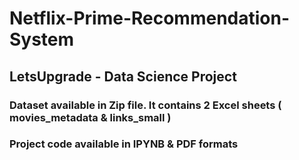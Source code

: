 # Netflix-Prime-Recommendation-System
## LetsUpgrade - Data Science Project 
### Dataset available in Zip file. It contains 2 Excel sheets ( movies_metadata & links_small ) 
### Project code available in IPYNB & PDF formats
 

